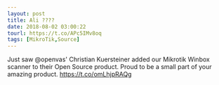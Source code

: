 ```yaml
---
layout: post
title: Ali ????
date: 2018-08-02 03:00:22
tourl: https://t.co/APc5IMv8oq
tags: [MikroTik,Source]
---
```

Just saw @openvas' Christian Kuersteiner added our Mikrotik Winbox scanner to their Open Source product. Proud to be a small part of your amazing product. 
https://t.co/omLhjpRAQg